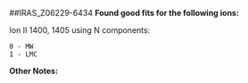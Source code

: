 ##IRAS_Z06229-6434
**Found good fits for the following ions:**

Ion II 1400, 1405 using N components:
```
0 - MW
1 - LMC
```


**Other Notes:**

